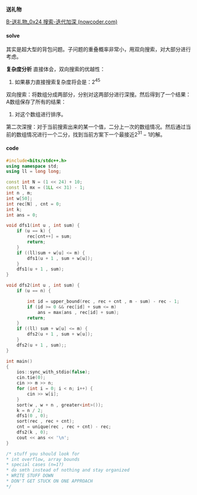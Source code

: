 **送礼物**

[B-送礼物_0x24 搜索-迭代加深 (nowcoder.com)](https://ac.nowcoder.com/acm/contest/1016/B)

#### solve
其实是超大型的背包问题。子问题的重叠概率非常小，用双向搜索，对大部分进行考虑。

**复杂度分析**
直接体会，双向搜索的优越性：

1. 如果暴力直接搜索复杂度将会是：$2^{45}$

双向搜索：将数组分成两部分，分别对这两部分进行深搜。然后得到了一个结果：A数组保存了所有的结果：

1. 对这个数组进行排序。

第二次深搜：对于当前搜索出来的某一个值，二分上一次的数组情况。然后通过当前的数组情况进行一个二分，找到当前方案下一个最接近$2^{31}-1$的解。

#### code

```cpp
#include<bits/stdc++.h>
using namespace std;
using ll = long long;

const int N = (1 << 24) + 10;
const ll mx = (1LL << 31) - 1;
int n , m;
int w[50];
int rec[N] , cnt = 0;
int k;
int ans = 0;

void dfs1(int u , int sum) {
	if (u == k) {
		rec[cnt++] = sum;
		return;
	}
	if ((ll)sum + w[u] <= m) {
		dfs1(u + 1 , sum + w[u]);
	}
	dfs1(u + 1 , sum);
}

void dfs2(int u , int sum) {
	if (u == n) {

		int id = upper_bound(rec , rec + cnt , m - sum) - rec - 1;
		if (id >= 0 && rec[id] + sum <= m)
			ans = max(ans , rec[id] + sum);
		return;
	}
	if ((ll) sum + w[u] <= m) {
		dfs2(u + 1 , sum + w[u]);
	}
	dfs2(u + 1 , sum);;
}

int main()
{
	ios::sync_with_stdio(false);
	cin.tie(0);
	cin >> m >> n;
	for (int i = 0; i < n; i++) {
		cin >> w[i];
	}
	sort(w , w + n , greater<int>());
	k = n / 2;
	dfs1(0 , 0);
	sort(rec , rec + cnt);
	cnt = unique(rec , rec + cnt) - rec;
	dfs2(k , 0);
	cout << ans << '\n';
}

/* stuff you should look for
* int overflow, array bounds
* special cases (n=1?)
* do smth instead of nothing and stay organized
* WRITE STUFF DOWN
* DON'T GET STUCK ON ONE APPROACH
*/
```

